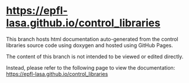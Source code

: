 # https://epfl-lasa.github.io/control_libraries

This branch hosts html documentation auto-generated from the control libraries source code
using doxygen and hosted using GitHub Pages.

The content of this branch is not intended to be viewed or edited directly.

Instead, please refer to the following page to view the documentation:
https://epfl-lasa.github.io/control_libraries
